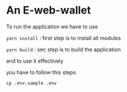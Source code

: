 # An E-web-wallet

To run the application we have to use 

``yarn install`` : first step is to install all modules

``yarn build`` : sec step is to build the application

and to use it effectively  <br />

you have to follow this steps

``cp .env.sample .env``